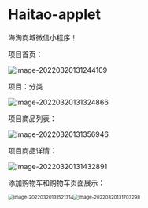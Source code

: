 # Haitao-applet
海淘商城微信小程序！



项目首页：

![image-20220320131244109](C:\Users\Sail\AppData\Roaming\Typora\typora-user-images\image-20220320131244109.png)



项目：分类

![image-20220320131324866](C:\Users\Sail\AppData\Roaming\Typora\typora-user-images\image-20220320131324866.png)



项目商品列表：

![image-20220320131356946](C:\Users\Sail\AppData\Roaming\Typora\typora-user-images\image-20220320131356946.png)

项目商品详情：

![image-20220320131432891](C:\Users\Sail\AppData\Roaming\Typora\typora-user-images\image-20220320131432891.png)

添加购物车和购物车页面展示：

<img src="C:\Users\Sail\AppData\Roaming\Typora\typora-user-images\image-20220320131521314.png" alt="image-20220320131521314" style="zoom: 67%;" /><img src="C:\Users\Sail\AppData\Roaming\Typora\typora-user-images\image-20220320131703298.png" alt="image-20220320131703298" style="zoom: 67%;" />

